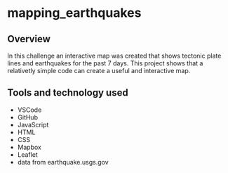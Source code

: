 # mapping_earthquakes
## Overview
In this challenge an interactive map was created that shows tectonic plate lines and earthquakes for the past 7 days. This project shows that a relativetly simple code can create a useful and interactive map.
## Tools and technology used
- VSCode
- GitHub
- JavaScript
- HTML
- CSS
- Mapbox
- Leaflet
- data from earthquake.usgs.gov